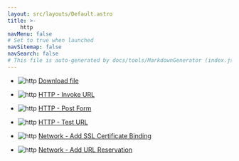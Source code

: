 ```yaml
---
layout: src/layouts/Default.astro
title: >-
    http
navMenu: false
# Set to true when launched
navSitemap: false
navSearch: false
# This file is auto-generated by docs/tools/MarkdownGenerator (index.js)
---
```


<ul>

<li>

![http](https://i.octopus.com/library/step-templates/http.png) [Download file](/integrations/http/download-file)

</li>
        
<li>

![http](https://i.octopus.com/library/step-templates/http.png) [HTTP - Invoke URL](/integrations/http/http-invoke-url)

</li>
        
<li>

![http](https://i.octopus.com/library/step-templates/http.png) [HTTP - Post Form](/integrations/http/http-post-form)

</li>
        
<li>

![http](https://i.octopus.com/library/step-templates/http.png) [HTTP - Test URL](/integrations/http/http-test-url)

</li>
        
<li>

![http](https://i.octopus.com/library/step-templates/http.png) [Network - Add SSL Certificate Binding](/integrations/http/network-add-ssl-certificate-binding)

</li>
        
<li>

![http](https://i.octopus.com/library/step-templates/http.png) [Network - Add URL Reservation](/integrations/http/network-add-url-reservation)

</li>
        
</ul>
